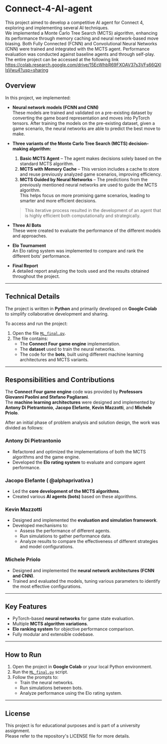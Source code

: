 # Connect-4-AI-agent
This project aimed to develop a competitive AI agent for Connect 4, exploring and implementing several AI techniques.  
We implemented a Monte Carlo Tree Search (MCTS) algorithm, enhancing its performance through memory caching and neural network-based move biasing. Both Fully Connected (FCNN) and Convolutional Neural Networks (CNN) were trained and integrated with the MCTS agent. Performance evaluation was conducted against baseline agents and through self-play.  
The entire project can be accessed at the following link https://colab.research.google.com/drive/15EcWhbR69FXOAV37s3VFs66QXllsVwu4?usp=sharing  

## Overview
In this project, we implemented:

- **Neural network models (FCNN and CNN)**  
  These models are trained and validated on a pre-existing dataset by converting the game board representation and moves into PyTorch tensors. After training the models on the pre-existing dataset, given a game scenario, the neural networks are able to predict the best move to make.

- **Three variants of the Monte Carlo Tree Search (MCTS) decision-making algorithm:**  
  1. **Basic MCTS Agent** – The agent makes decisions solely based on the standard MCTS algorithm.  
  2. **MCTS with Memory Cache** – This version includes a cache to store and reuse previously analyzed game scenarios, improving efficiency.  
  3. **MCTS Guided by Neural Networks** – The predictions from the previously mentioned neural networks are used to guide the MCTS algorithm.  
     This helps focus on more promising game scenarios, leading to smarter and more efficient decisions.

  > This iterative process resulted in the development of an agent that is highly efficient both computationally and strategically.

- **Three AI Bots**  
  These were created to evaluate the performance of the different models and approaches.

- **Elo Tournament**  
  An Elo rating system was implemented to compare and rank the different bots' performance.

- **Final Report**  
  A detailed report analyzing the tools used and the results obtained throughout the project.

---

## Technical Details
The project is written in **Python** and primarily developed on **Google Colab** to simplify collaborative development and sharing.  

To access and run the project:
1. Open the file [`ML_final.py`](ML_final.py).
2. The file contains:
   - The **Connect Four game engine** implementation.  
   - The **dataset** used to train the neural networks.  
   - The code for the **bots**, built using different machine learning architectures and MCTS variants.

---

## Responsibilities and Contributions
The **Connect Four game engine** code was provided by **Professors Giovanni Paolini and Stefano Pagliarani**.  
The **machine learning architectures** were designed and implemented by **Antony Di Pietrantonio**, **Jacopo Elefante**, **Kevin Mazzotti**, and **Michele Priolo**.

After an initial phase of problem analysis and solution design, the work was divided as follows:

### **Antony Di Pietrantonio**
- Refactored and optimized the implementations of both the MCTS algorithms and the game engine.  
- Developed the **Elo rating system** to evaluate and compare agent performance.

### **Jacopo Elefante ( @alphaprivativa )**
- Led the **core development of the MCTS algorithms**.  
- Created various **AI agents (bots)** based on these algorithms.

### **Kevin Mazzotti**
- Designed and implemented the **evaluation and simulation framework**.  
- Developed mechanisms to:
  - Assess the performance of different agents.  
  - Run simulations to gather performance data.  
  - Analyze results to compare the effectiveness of different strategies and model configurations.

### **Michele Priolo**
- Designed and implemented the **neural network architectures (FCNN and CNN)**.  
- Trained and evaluated the models, tuning various parameters to identify the most effective configurations.

---

## Key Features
- PyTorch-based **neural networks** for game state evaluation.
- Multiple **MCTS algorithm variations**.
- **Elo ranking system** for objective performance comparison.
- Fully modular and extensible codebase.

---

## How to Run
1. Open the project in **Google Colab** or your local Python environment.
2. Run the [`ML_final.py`](ML_final.py) script.
3. Follow the prompts to:
   - Train the neural networks.
   - Run simulations between bots.
   - Analyze performance using the Elo rating system.

---

## License
This project is for educational purposes and is part of a university assignment.  
Please refer to the repository's LICENSE file for more details.
